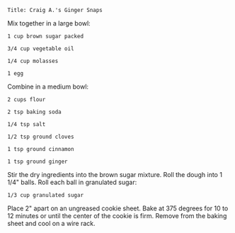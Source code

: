 ~~~ recipe-info
Title: Craig A.'s Ginger Snaps
~~~

Mix together in a large bowl:

~~~ recipe-ingredients
1 cup brown sugar packed

3/4 cup vegetable oil

1/4 cup molasses

1 egg
~~~

Combine in a medium bowl:

~~~ recipe-ingredients
2 cups flour

2 tsp baking soda

1/4 tsp salt

1/2 tsp ground cloves

1 tsp ground cinnamon

1 tsp ground ginger
~~~

Stir the dry ingredients into the brown sugar mixture. Roll the dough into 1 1/4" balls. Roll each
ball in granulated sugar:

~~~ recipe-ingredients
1/3 cup granulated sugar
~~~

Place 2" apart on an ungreased cookie sheet. Bake at 375 degrees for 10 to 12 minutes or until the
center of the cookie is firm. Remove from the baking sheet and cool on a wire rack.
